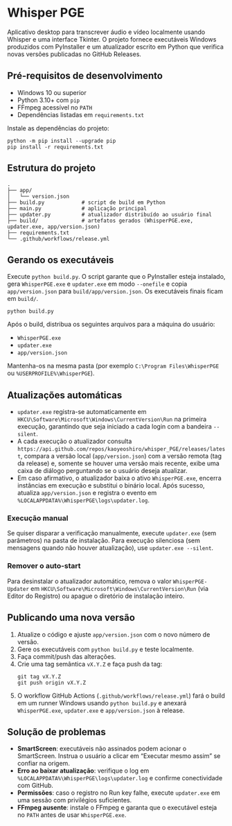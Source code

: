 # Whisper PGE

Aplicativo desktop para transcrever áudio e vídeo localmente usando Whisper e uma interface Tkinter. O projeto fornece executáveis Windows produzidos com PyInstaller e um atualizador escrito em Python que verifica novas versões publicadas no GitHub Releases.

## Pré-requisitos de desenvolvimento

- Windows 10 ou superior
- Python 3.10+ com `pip`
- FFmpeg acessível no `PATH`
- Dependências listadas em `requirements.txt`

Instale as dependências do projeto:

```
python -m pip install --upgrade pip
pip install -r requirements.txt
```

## Estrutura do projeto

```
.
├── app/
│   └── version.json
├── build.py            # script de build em Python
├── main.py             # aplicação principal
├── updater.py          # atualizador distribuído ao usuário final
├── build/              # artefatos gerados (WhisperPGE.exe, updater.exe, app/version.json)
├── requirements.txt
└── .github/workflows/release.yml
```

## Gerando os executáveis

Execute `python build.py`. O script garante que o PyInstaller esteja instalado, gera `WhisperPGE.exe` e `updater.exe` em modo `--onefile` e copia `app/version.json` para `build/app/version.json`. Os executáveis finais ficam em `build/`.

```
python build.py
```

Após o build, distribua os seguintes arquivos para a máquina do usuário:

- `WhisperPGE.exe`
- `updater.exe`
- `app/version.json`

Mantenha-os na mesma pasta (por exemplo `C:\Program Files\WhisperPGE` ou `%USERPROFILE%\WhisperPGE`).

## Atualizações automáticas

- `updater.exe` registra-se automaticamente em `HKCU\Software\Microsoft\Windows\CurrentVersion\Run` na primeira execução, garantindo que seja iniciado a cada login com a bandeira `--silent`.
- A cada execução o atualizador consulta `https://api.github.com/repos/kaoyeoshiro/whisper_PGE/releases/latest`, compara a versão local (`app/version.json`) com a versão remota (tag da release) e, somente se houver uma versão mais recente, exibe uma caixa de diálogo perguntando se o usuário deseja atualizar.
- Em caso afirmativo, o atualizador baixa o ativo `WhisperPGE.exe`, encerra instâncias em execução e substitui o binário local. Após sucesso, atualiza `app/version.json` e registra o evento em `%LOCALAPPDATA%\WhisperPGE\logs\updater.log`.

### Execução manual

Se quiser disparar a verificação manualmente, execute `updater.exe` (sem parâmetros) na pasta de instalação. Para execução silenciosa (sem mensagens quando não houver atualização), use `updater.exe --silent`.

### Remover o auto-start

Para desinstalar o atualizador automático, remova o valor `WhisperPGE-Updater` em `HKCU\Software\Microsoft\Windows\CurrentVersion\Run` (via Editor do Registro) ou apague o diretório de instalação inteiro.

## Publicando uma nova versão

1. Atualize o código e ajuste `app/version.json` com o novo número de versão.
2. Gere os executáveis com `python build.py` e teste localmente.
3. Faça commit/push das alterações.
4. Crie uma tag semântica `vX.Y.Z` e faça push da tag:
   ```
   git tag vX.Y.Z
   git push origin vX.Y.Z
   ```
5. O workflow GitHub Actions (`.github/workflows/release.yml`) fará o build em um runner Windows usando `python build.py` e anexará `WhisperPGE.exe`, `updater.exe` e `app/version.json` à release.

## Solução de problemas

- **SmartScreen**: executáveis não assinados podem acionar o SmartScreen. Instrua o usuário a clicar em “Executar mesmo assim” se confiar na origem.
- **Erro ao baixar atualização**: verifique o log em `%LOCALAPPDATA%\WhisperPGE\logs\updater.log` e confirme conectividade com GitHub.
- **Permissões**: caso o registro no Run key falhe, execute `updater.exe` em uma sessão com privilégios suficientes.
- **FFmpeg ausente**: instale o FFmpeg e garanta que o executável esteja no `PATH` antes de usar `WhisperPGE.exe`.


